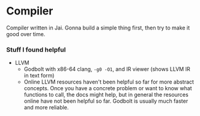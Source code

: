 # Compiler
Compiler written in Jai. Gonna build a simple thing first, then try to make it
good over time.

### Stuff I found helpful
- LLVM
  - Godbolt with x86-64 clang, `-g0 -O1`, and IR viewer (shows LLVM IR in text form)
  - Online LLVM resources haven't been helpful so far for more abstract concepts.
    Once you have a concrete problem or want to know what functions to call, the docs
    might help, but in general the resources online have not been helpful so far.
    Godbolt is usually much faster and more reliable.

